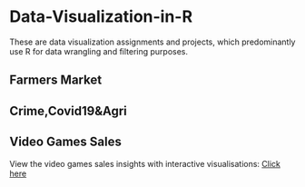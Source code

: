 # Data-Visualization-in-R
These are data visualization assignments and projects, which predominantly use R for data wrangling and filtering purposes.

## Farmers Market

## Crime,Covid19&Agri

## Video Games Sales
View the video games sales insights with interactive visualisations:
[Click here](https://sites.google.com/view/project1-video-games-sales/home)

